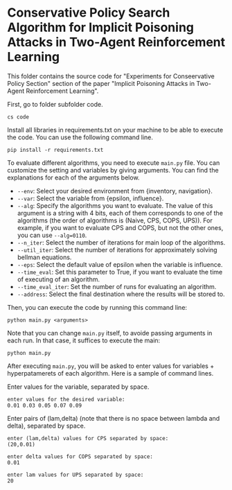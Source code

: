 # Conservative Policy Search Algorithm for Implicit Poisoning Attacks in Two-Agent Reinforcement Learning

This folder contains the source code for "Experiments for Conseervative Policy Section" section of the paper "Implicit Poisoning Attacks in Two-Agent Reinforcement Learning". 

First, go to folder subfolder code.
```
cs code
```

Install all libraries in requirements.txt on your machine to be able to execute the code. You can use the following command line.
```
pip install -r requirements.txt
```
To evaluate different algorithms, you need to execute `main.py` file. You can customize the setting and variables by giving arguments. You can find the explanations for each of the arguments below. 

- `--env`: Select your desired environment from {inventory, navigation}.
- `--var`: Select the variable from {epsilon, influence}.
- `--alg`: Specify the algorithms you want to evaluate. The value of this argument is a string with 4 bits, each of them corresponds to one of the algorithms (the order of algorithms is (Naive, CPS, COPS, UPS)). For example, if you want to evaluate CPS and COPS, but not the other ones, you can use `--alg=0110`.
- `--n_iter`: Select the number of iterations for main loop of the algorithms.
- `--util_iter`: Select the number of iterations for approximately solving bellman equations.
- `--eps`: Select the default value of epsilon when the variable is influence.
- `--time_eval`: Set this parameter to True, if you want to evaluate the time of executing of an algorithm.
- `--time_eval_iter`: Set the number of runs for evaluating an algorithm.
- `--address`: Select the final destination where the results will be stored to.

Then, you can execute the code by running this command line:
```
python main.py <arguments>
```
Note that you can change `main.py` itself, to avoide passing arguments in each run. In that case, it suffices to execute the main:
```
python main.py
```
After executing `main.py`, you will be asked to enter values for variables + hyperpatamerets of each algorithm. Here is a sample of command lines.

Enter values for the variable, separated by space.
```
enter values for the desired variable:
0.01 0.03 0.05 0.07 0.09
```

Enter pairs of (lam,delta) (note that there is no space between lambda and delta), separated by space.
```
enter (lam,delta) values for CPS separated by space:
(20,0.01)
```

```
enter delta values for COPS separated by space:
0.01
```

```
enter lam values for UPS separated by space:
20
```
